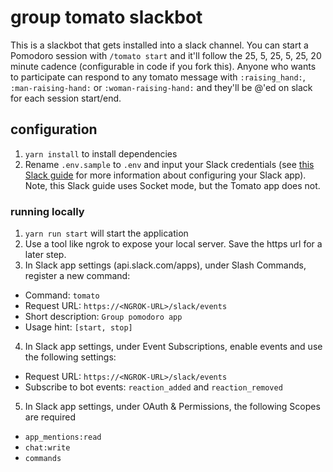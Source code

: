 # group tomato slackbot

This is a slackbot that gets installed into a slack channel. You can start a Pomodoro session with `/tomato start` and it'll follow the 25, 5, 25, 5, 25, 20 minute cadence (configurable in code if you fork this). Anyone who wants to participate can respond to any tomato message with `:raising_hand:`, `:man-raising-hand:` or `:woman-raising-hand:` and they'll be @'ed on slack for each session start/end.

## configuration

1. `yarn install` to install dependencies
2. Rename `.env.sample` to `.env` and input your Slack credentials (see [this Slack guide](https://slack.dev/bolt-js/tutorial/getting-started) for more information about configuring your Slack app). Note, this Slack guide uses Socket mode, but the Tomato app does not.

### running locally

1. `yarn run start` will start the application
2. Use a tool like ngrok to expose your local server. Save the https url for a later step.
3. In Slack app settings (api.slack.com/apps), under Slash Commands, register a new command:
  - Command: `tomato`
  - Request URL: `https://<NGROK-URL>/slack/events`
  - Short description: `Group pomodoro app`
  - Usage hint: `[start, stop]`
4. In Slack app settings, under Event Subscriptions, enable events and use the following settings:
  - Request URL: `https://<NGROK-URL>/slack/events`
  - Subscribe to bot events: `reaction_added` and `reaction_removed`
5. In Slack app settings, under OAuth & Permissions, the following Scopes are required
  - `app_mentions:read`
  - `chat:write`
  - `commands`

